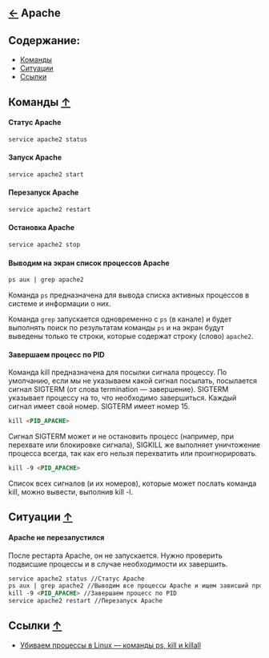 [&larr;](readme.md "Шпаргалка") Apache
--------------------------------------

## <a name="content"></a> Содержание:
- [Команды](#commands)
- [Ситуации](#situations)
- [Ссылки](#links)

## <a name="commands"></a> Команды [&uarr;](#content)

#### Статус Apache
```markdown
service apache2 status
```

#### Запуск Apache
```markdown
service apache2 start
```

#### Перезапуск Apache
```markdown
service apache2 restart
```

#### Остановка Apache
```markdown
service apache2 stop
```

#### Выводим на экран список процессов Apache
```markdown
ps aux | grep apache2
```
Команда `ps` предназначена для вывода списка активных процессов в системе и информации о них. 

Команда `grep` запускается одновременно с `ps` (в канале) и будет выполнять поиск по результатам команды `ps` и на экран будут выведены только те строки, которые содержат строку (слово) `apache2`.

#### Завершаем процесс по PID
Команда kill предназначена для посылки сигнала процессу. По умолчанию, если мы не указываем какой сигнал посылать, посылается сигнал SIGTERM (от слова termination — завершение). SIGTERM указывает процессу на то, что необходимо завершиться. Каждый сигнал имеет свой номер. SIGTERM имеет номер 15.
```markdown
kill <PID_APACHE>
```
Сигнал SIGTERM может и не остановить процесс (например, при перехвате или блокировке сигнала), SIGKILL же выполняет уничтожение процесса всегда, так как его нельзя перехватить или проигнорировать.
```markdown
kill -9 <PID_APACHE>
```
Список всех сигналов (и их номеров), которые может послать команда kill, можно вывести, выполнив kill -l.

## <a name="situations"></a> Ситуации [&uarr;](#content)

#### Apache не перезапустился
После рестарта Apache, он не запускается. Нужно проверить подвисшие процессы и в случае необходимости их завершить.
```markdown
service apache2 status //Статус Apache
ps aux | grep apache2 //Выводим все процессы Apache и ищем зависший процесс по PID
kill -9 <PID_APACHE> //Завершаем процесс по PID
service apache2 restart //Перезапуск Apache
```

## <a name="links"></a> Ссылки [&uarr;](#content)

- [Убиваем процессы в Linux — команды ps, kill и killall](https://pingvinus.ru/note/ps-kill-killall)
